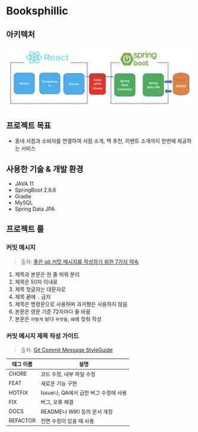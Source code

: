 # Booksphillic

## 아키텍처
![Architecture](image/architecture.png)

## 프로젝트 목표
- 동네 서점과 소비자를 연결하여 서점 소개, 책 추천, 이벤트 소개까지 한번에 제공하는 서비스

## 사용한 기술 & 개발 환경
- JAVA 11
- SpringBoot 2.6.6
- Gradle
- MySQL
- Spring Data JPA

## 프로젝트 룰

### 커밋 메시지
> 출처: [좋은 git 커밋 메시지를 작성하기 위한 7가지 약속](https://meetup.toast.com/posts/106)

1. 제목과 본문은 한 줄 띄워 분리
2. 제목은 50자 이내로
3. 제목 첫글자는 대문자로
4. 제목 끝에 `.` 금지
5. 제목은 명령문으로 사용하며 과거형은 사용하지 않음
6. 본문은 영문 기준 72자마다 줄 바꿈
7. 본문은 `어떻게` 보다 `무엇을`, `왜`에 맞춰 작성

### 커밋 메시지 제목 작성 가이드
> 출처: [Git Commit Message StyleGuide](https://github.com/slashsbin/styleguide-git-commit-message#message-subjectfirst-line)

태그 이름 | 설명
---|---
CHORE|코드 수정, 내부 파일 수정
FEAT|새로운 기능 구현
HOTFIX|Issue나, QA에서 급한 버그 수정에 사용
FIX|버그, 오류 해결
DOCS|README나 WIKI 등의 문서 개정
REFACTOR|전면 수정이 있을 때 사용
